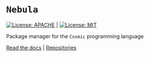 # `Nebula`
[![License: APACHE](https://img.shields.io/badge/License-Apache_2.0-blue.svg)](https://opensource.org/licenses/Apache-2.0) |
[![License: MIT](https://img.shields.io/badge/License-MIT-yellow.svg)](https://opensource.org/licenses/MIT)

Package manager for the `Cosmic` programming language

[Read the docs](https://www.cosmic-lang.org) |
[Repositories](https://www.github.com/cosmic-lang/cosmic)
